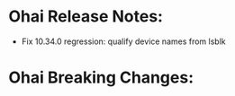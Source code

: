 <!---
This file is reset every time a new release is done. The contents of this file are for the currently unreleased version.

Example Note:

## Example Heading
Details about the thing that changed that needs to get included in the Release Notes in markdown.
-->
# Ohai Release Notes:
* Fix 10.34.0 regression: qualify device names from lsblk

# Ohai Breaking Changes:
